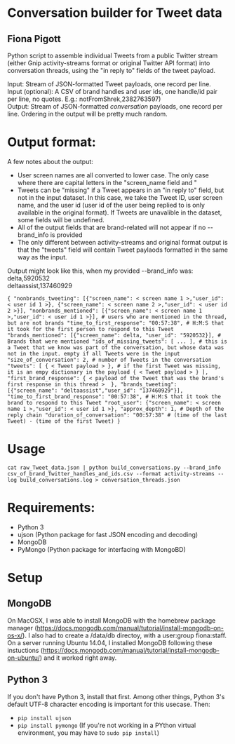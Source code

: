# Conversation builder for Tweet data
## Fiona Pigott

Python script to assemble individual Tweets from a public Twitter stream (either Gnip activity-streams format or original Twitter API format) into conversation threads, using the "in reply to" fields of the tweet payload.

Input: Stream of JSON-formatted Tweet payloads, one record per line.  
Input (optional): A CSV of brand handles and user ids, one handle/id pair per line, no quotes. E.g.: notFromShrek,2382763597)   
Output: Stream of JSON-formatted *conversation* payloads, one record per line. Ordering in the output will be pretty much random.  

# Output format:

A few notes about the output:
* User screen names are all converted to lower case. The only case where there are capital letters in the "screen_name field and "
* Tweets can be "missing" if a Tweet appears in an "in reply to" field, but not in the input dataset. In this case, we take the Tweet ID, user screen name, and the user id (user id of the user being replied to is only available in the original format). If Tweets are unavalible in the dataset, some fields will be undefined.
* All of the output fields that are brand-related will not appear if no --brand_info is provided
* The only different between activity-streams and original format output is that the "tweets" field will contain Tweet paylaods formatted in the same way as the input.

Output might look like this, when my provided --brand_info was:  
delta,5920532  
deltaassist,137460929  

`
{
  "nonbrands_tweeting": [{"screen_name": < screen name 1 >,"user_id": < user id 1 >}, {"screen_name": < screen name 2 >,"user_id": < user id 2 >}],
  "nonbrands_mentioned": [{"screen_name": < screen name 1 >,"user_id": < user id 1 >}], # users who are mentioned in the thread, but are not brands
  "time_to_first_response": "00:57:38", # H:M:S that it took for the first person to respond to this Tweet 
  "brands_mentioned": [{"screen_name": delta, "user_id": "5920532}], # Brands that were mentioned
  "ids_of_missing_tweets": [ ... ], # this is a Tweet that we know was part of the conversation, but whose data was not in the input. empty if all Tweets were in the input
  "size_of_conversation": 2, # number of Tweets in the conversation
  "tweets": [
    { < Tweet payload > }, # if the first Tweet was missing, it is an empy dictionary in the payload
    { < Tweet payload > }
  ],
  "first_brand_response": {
   < payload of the Tweet that was the brand's first response in this thread > 
  },
  "brands_tweeting": [{"screen_name": "deltaassist","user_id": "137460929"}],
  "time_to_first_brand_response": "00:57:38", # H:M:S that it took the brand to respond to this Tweet
  "root_user": {"screen_name": < screen name 1 >,"user_id": < user id 1 >},
  "approx_depth": 1, # Depth of the reply chain
  "duration_of_conversation": "00:57:38" # (time of the last Tweet) - (time of the first Tweet)
}
`

# Usage
`
cat raw_Tweet_data.json | python build_conversations.py --brand_info csv_of_brand_Twitter_handles_and_ids.csv --format activity-streams --log build_conversations.log > conversation_threads.json 
`

# Requirements:

* Python 3
* ujson (Python package for fast JSON encoding and decoding)
* MongoDB
* PyMongo (Python package for interfacing with MongoBD)

# Setup

## MongoDB
On MacOSX, I was able to install MongoDB with the homebrew package manager (https://docs.mongodb.com/manual/tutorial/install-mongodb-on-os-x/). I also had to create a /data/db directoy, with a user:group fiona:staff.
On a server running Ubuntu 14.04, I installed MongoDB following these instuctions (https://docs.mongodb.com/manual/tutorial/install-mongodb-on-ubuntu/) and it worked right away.

## Python 3
If you don't have Python 3, install that first. Among other things, Python 3's default UTF-8 character encoding is important for this usecase.
Then:
* `pip install ujson`
* `pip install pymongo`
(If you're not working in a PYthon virtual environment, you may have to `sudo pip install`)

